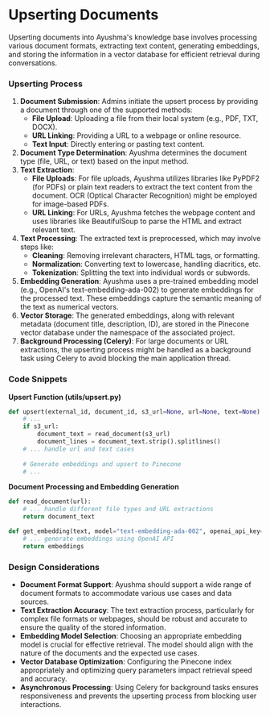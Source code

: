 # Upserting Documents

Upserting documents into Ayushma's knowledge base involves processing various document formats, extracting text content, generating embeddings, and storing the information in a vector database for efficient retrieval during conversations.

### Upserting Process

1. **Document Submission**: Admins initiate the upsert process by providing a document through one of the supported methods:
   * **File Upload**: Uploading a file from their local system (e.g., PDF, TXT, DOCX).
   * **URL Linking**: Providing a URL to a webpage or online resource.
   * **Text Input**: Directly entering or pasting text content.
2. **Document Type Determination**: Ayushma determines the document type (file, URL, or text) based on the input method.
3. **Text Extraction**:
   * **File Uploads**: For file uploads, Ayushma utilizes libraries like PyPDF2 (for PDFs) or plain text readers to extract the text content from the document. OCR (Optical Character Recognition) might be employed for image-based PDFs.
   * **URL Linking**: For URLs, Ayushma fetches the webpage content and uses libraries like BeautifulSoup to parse the HTML and extract relevant text.
4. **Text Processing**: The extracted text is preprocessed, which may involve steps like:
   * **Cleaning**: Removing irrelevant characters, HTML tags, or formatting.
   * **Normalization**: Converting text to lowercase, handling diacritics, etc.
   * **Tokenization**: Splitting the text into individual words or subwords.
5. **Embedding Generation**: Ayushma uses a pre-trained embedding model (e.g., OpenAI's text-embedding-ada-002) to generate embeddings for the processed text. These embeddings capture the semantic meaning of the text as numerical vectors.
6. **Vector Storage**: The generated embeddings, along with relevant metadata (document title, description, ID), are stored in the Pinecone vector database under the namespace of the associated project.
7. **Background Processing (Celery)**: For large documents or URL extractions, the upserting process might be handled as a background task using Celery to avoid blocking the main application thread.

### Code Snippets

**Upsert Function (utils/upsert.py)**

```python
def upsert(external_id, document_id, s3_url=None, url=None, text=None):
    # ...
    if s3_url:
        document_text = read_document(s3_url)
        document_lines = document_text.strip().splitlines()
    # ... handle url and text cases
    
    # Generate embeddings and upsert to Pinecone
    # ...
```

**Document Processing and Embedding Generation**

```python
def read_document(url):
    # ... handle different file types and URL extractions
    return document_text

def get_embedding(text, model="text-embedding-ada-002", openai_api_key=settings.OPENAI_API_KEY):
    # ... generate embeddings using OpenAI API
    return embeddings
```

### Design Considerations

* **Document Format Support**: Ayushma should support a wide range of document formats to accommodate various use cases and data sources.
* **Text Extraction Accuracy**: The text extraction process, particularly for complex file formats or webpages, should be robust and accurate to ensure the quality of the stored information.
* **Embedding Model Selection**: Choosing an appropriate embedding model is crucial for effective retrieval. The model should align with the nature of the documents and the expected use cases.
* **Vector Database Optimization**: Configuring the Pinecone index appropriately and optimizing query parameters impact retrieval speed and accuracy.
* **Asynchronous Processing**: Using Celery for background tasks ensures responsiveness and prevents the upserting process from blocking user interactions.
